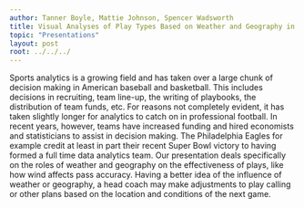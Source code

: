```yaml
---
author: Tanner Boyle, Mattie Johnson, Spencer Wadsworth
title: Visual Analyses of Play Types Based on Weather and Geography in NFL Games
topic: "Presentations"
layout: post
root: ../../../
---
```


Sports analytics is a growing field and has taken over a large chunk of decision making in American baseball and basketball. This includes decisions in recruiting, team line-up, the writing of playbooks, the distribution of team funds, etc. For reasons not completely evident, it has taken slightly longer for analytics to catch on in professional football. 
In recent years, however, teams have increased funding and hired economists and statisticians to assist in decision making. The Philadelphia Eagles for example credit at least in part their recent Super Bowl victory to having formed a full time data analytics team.
Our presentation deals specifically on the roles of weather and geography on the effectiveness of plays, like how wind affects pass accuracy. Having a better idea of the influence of weather or geography, a head coach may make adjustments to play calling or other plans based on the location and conditions of the next game.
